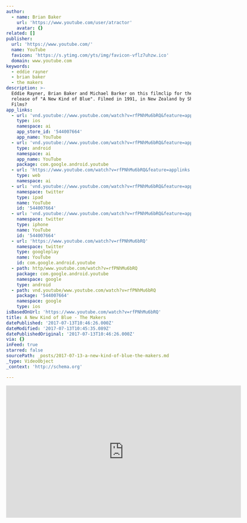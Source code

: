 ```yaml
---
author:
  - name: Brian Baker
    url: 'https://www.youtube.com/user/atractor'
    avatar: {}
related: []
publisher:
  url: 'https://www.youtube.com/'
  name: YouTube
  favicon: 'https://s.ytimg.com/yts/img/favicon-vflz7uhzw.ico'
  domain: www.youtube.com
keywords:
  - eddie rayner
  - brian baker
  - the makers
description: >-
  Eddie Rayner, Brian Baker and Michael Barker on this filmclip for the single
  release of "A New Kind of Blue". Filmed in 1991, in New Zealand by Sheridan
  Films?
app_links:
  - url: 'vnd.youtube://www.youtube.com/watch?v=rfPNhMu6bRQ&feature=applinks'
    type: ios
    namespace: ai
    app_store_id: '544007664'
    app_name: YouTube
  - url: 'vnd.youtube://www.youtube.com/watch?v=rfPNhMu6bRQ&feature=applinks'
    type: android
    namespace: ai
    app_name: YouTube
    package: com.google.android.youtube
  - url: 'https://www.youtube.com/watch?v=rfPNhMu6bRQ&feature=applinks'
    type: web
    namespace: ai
  - url: 'vnd.youtube://www.youtube.com/watch?v=rfPNhMu6bRQ&feature=applinks'
    namespace: twitter
    type: ipad
    name: YouTube
    id: '544007664'
  - url: 'vnd.youtube://www.youtube.com/watch?v=rfPNhMu6bRQ&feature=applinks'
    namespace: twitter
    type: iphone
    name: YouTube
    id: '544007664'
  - url: 'https://www.youtube.com/watch?v=rfPNhMu6bRQ'
    namespace: twitter
    type: googleplay
    name: YouTube
    id: com.google.android.youtube
  - path: http/www.youtube.com/watch?v=rfPNhMu6bRQ
    package: com.google.android.youtube
    namespace: google
    type: android
  - path: vnd.youtube/www.youtube.com/watch?v=rfPNhMu6bRQ
    package: '544007664'
    namespace: google
    type: ios
isBasedOnUrl: 'https://www.youtube.com/watch?v=rfPNhMu6bRQ'
title: A New Kind of Blue - The Makers
datePublished: '2017-07-13T10:46:26.000Z'
dateModified: '2017-07-13T10:45:35.089Z'
datePublishedOriginal: '2017-07-13T10:46:26.000Z'
via: {}
inFeed: true
starred: false
sourcePath: _posts/2017-07-13-a-new-kind-of-blue-the-makers.md
_type: VideoObject
_context: 'http://schema.org'

---
```

<iframe src="https://cdn.embedly.com/widgets/media.html?src=https%3A%2F%2Fwww.youtube.com%2Fembed%2FrfPNhMu6bRQ%3Ffeature%3Doembed&amp;url=http%3A%2F%2Fwww.youtube.com%2Fwatch%3Fv%3DrfPNhMu6bRQ&amp;image=https%3A%2F%2Fi.ytimg.com%2Fvi%2FrfPNhMu6bRQ%2Fhqdefault.jpg&amp;key=a715cf41cc93453ca338d350cd26f87b&amp;type=text%2Fhtml&amp;schema=youtube" width="640" height="360" scrolling="no" frameborder="0" allowfullscreen="" style=""></iframe>